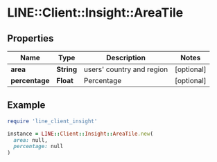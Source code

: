 # LINE::Client::Insight::AreaTile

## Properties

| Name | Type | Description | Notes |
| ---- | ---- | ----------- | ----- |
| **area** | **String** | users&#39; country and region | [optional] |
| **percentage** | **Float** | Percentage | [optional] |

## Example

```ruby
require 'line_client_insight'

instance = LINE::Client::Insight::AreaTile.new(
  area: null,
  percentage: null
)
```

